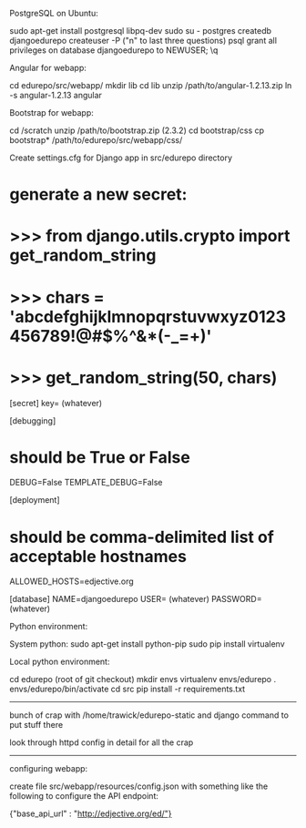 
PostgreSQL on Ubuntu:

sudo apt-get install postgresql libpq-dev
sudo su - postgres
  createdb djangoedurepo
  createuser -P
    ("n" to last three questions)
  psql
    grant all privileges on database djangoedurepo to NEWUSER;
    \q
    

Angular for webapp:

cd edurepo/src/webapp/
mkdir lib
cd lib
unzip /path/to/angular-1.2.13.zip
ln -s angular-1.2.13 angular

Bootstrap for webapp:

cd /scratch
unzip /path/to/bootstrap.zip (2.3.2)
cd bootstrap/css
cp bootstrap* /path/to/edurepo/src/webapp/css/

Create settings.cfg for Django app in src/edurepo directory

# generate a new secret:
#   >>> from django.utils.crypto import get_random_string
#   >>> chars = 'abcdefghijklmnopqrstuvwxyz0123456789!@#$%^&*(-_=+)'
#   >>> get_random_string(50, chars)

[secret]
key=    (whatever)

[debugging]
# should be True or False
DEBUG=False
TEMPLATE_DEBUG=False

[deployment]
# should be comma-delimited list of acceptable hostnames
ALLOWED_HOSTS=edjective.org

[database]
NAME=djangoedurepo
USER=   (whatever)
PASSWORD=   (whatever)

Python environment:

System python: 
  sudo apt-get install python-pip
  sudo pip install virtualenv

Local python environment:

  cd edurepo (root of git checkout)
  mkdir envs
  virtualenv envs/edurepo
  . envs/edurepo/bin/activate
  cd src
  pip install -r requirements.txt

---

bunch of crap with /home/trawick/edurepo-static and django command to put stuff there

look through httpd config in detail for all the crap

---

configuring webapp:

create file src/webapp/resources/config.json with something like the following
to configure the API endpoint:

{"base\_api\_url" : "http://edjective.org/ed/"}

